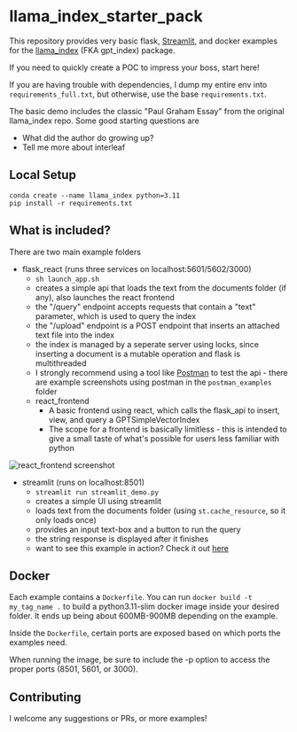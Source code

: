 # llama_index_starter_pack
This repository provides very basic flask, [Streamlit](https://llama-index.streamlit.app/), and docker examples for the [llama_index](https://github.com/jerryjliu/gpt_index) (FKA gpt_index) package.

If you need to quickly create a POC to impress your boss, start here!

If you are having trouble with dependencies, I dump my entire env into `requirements_full.txt`, but otherwise, use the base `requirements.txt`.

The basic demo includes the classic "Paul Graham Essay" from the original llama_index repo. Some good starting questions are
- What did the author do growing up?
- Tell me more about interleaf


## Local Setup
```
conda create --name llama_index python=3.11
pip install -r requirements.txt
```


## What is included?
There are two main example folders
- flask_react (runs three services on localhost:5601/5602/3000)
  - `sh launch_app.sh `
  - creates a simple api that loads the text from the documents folder (if any), also launches the react frontend
  - the "/query" endpoint accepts requests that contain a "text" parameter, which is used to query the index
  - the "/upload" endpoint is a POST endpoint that inserts an attached text file into the index
  - the index is managed by a seperate server using locks, since inserting a document is a mutable operation and flask is multithreaded
  - I strongly recommend using a tool like [Postman](https://www.postman.com/downloads/) to test the api - there are example screenshots using postman in the `postman_examples` folder
  - react_frontend
    - A basic frontend using react, which calls the flask_api to insert, view, and query a GPTSimpleVectorIndex
    - The scope for a frontend is basically limitless - this is intended to give a small taste of what's possible for users less familiar with python


![react_frontend screenshot](./react_frontend.png)


- streamlit (runs on localhost:8501)
  - `streamlit run streamlit_demo.py`
  - creates a simple UI using streamlit
  - loads text from the documents folder (using `st.cache_resource`, so it only loads once)
  - provides an input text-box and a button to run the query
  - the string response is displayed after it finishes
  - want to see this example in action? Check it out [here](https://llama-index.streamlit.app/)


## Docker
Each example contains a `Dockerfile`. You can run `docker build -t my_tag_name .` to build a python3.11-slim docker image inside your desired folder. It ends up being about 600MB-900MB depending on the example.

Inside the `Dockerfile`, certain ports are exposed based on which ports the examples need.

When running the image, be sure to include the -p option to access the proper ports (8501, 5601, or 3000).


## Contributing

I welcome any suggestions or PRs, or more examples!
